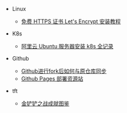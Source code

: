 - Linux
  * [免费 HTTPS 证书 Let's Encrypt 安装教程](/others/free-https-certificate-let-s-encrypt-installation-tutorial.md)

- K8s
  * [阿里云 Ubuntu 服务器安装 k8s 全记录](/others/alibaba-cloud-ubuntu-server-installation-k8s-full-record.md)

- Github
  * [Github进行fork后如何与原仓库同步](/others/how_to_synchronize_with_the_original_warehouse_after_github_fork.md)
  * [Github Pages 部署资源站](/others/github_pages_source_website.md)

- tft
  * [金铲铲之战成就图鉴](/others/tft-achievement.md)

